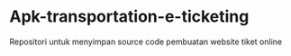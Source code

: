 # Apk-transportation-e-ticketing
Repositori untuk menyimpan source code pembuatan website tiket online
